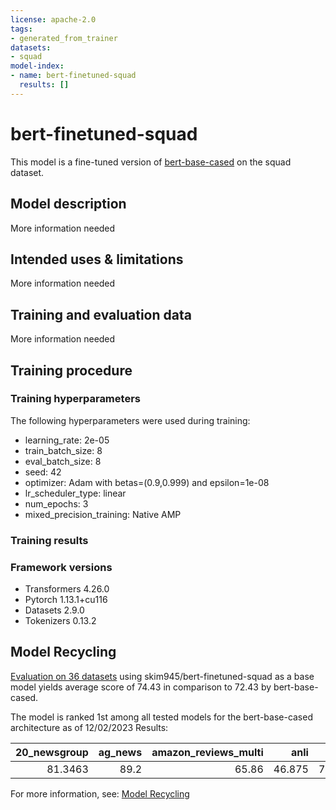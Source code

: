 ```yaml
---
license: apache-2.0
tags:
- generated_from_trainer
datasets:
- squad
model-index:
- name: bert-finetuned-squad
  results: []
---
```


<!-- This model card has been generated automatically according to the information the Trainer had access to. You
should probably proofread and complete it, then remove this comment. -->

# bert-finetuned-squad

This model is a fine-tuned version of [bert-base-cased](https://huggingface.co/bert-base-cased) on the squad dataset.

## Model description

More information needed

## Intended uses & limitations

More information needed

## Training and evaluation data

More information needed

## Training procedure

### Training hyperparameters

The following hyperparameters were used during training:
- learning_rate: 2e-05
- train_batch_size: 8
- eval_batch_size: 8
- seed: 42
- optimizer: Adam with betas=(0.9,0.999) and epsilon=1e-08
- lr_scheduler_type: linear
- num_epochs: 3
- mixed_precision_training: Native AMP

### Training results



### Framework versions

- Transformers 4.26.0
- Pytorch 1.13.1+cu116
- Datasets 2.9.0
- Tokenizers 0.13.2

## Model Recycling

[Evaluation on 36 datasets](https://ibm.github.io/model-recycling/model_gain_chart?avg=2.01&mnli_lp=nan&20_newsgroup=-0.39&ag_news=0.14&amazon_reviews_multi=0.15&anli=0.31&boolq=2.43&cb=32.35&cola=-3.81&copa=-2.15&dbpedia=0.40&esnli=-0.65&financial_phrasebank=13.04&imdb=-0.31&isear=1.56&mnli=0.09&mrpc=-2.33&multirc=-2.67&poem_sentiment=6.35&qnli=1.20&qqp=0.25&rotten_tomatoes=0.07&rte=7.53&sst2=4.61&sst_5bins=-0.05&stsb=2.30&trec_coarse=-0.11&trec_fine=13.47&tweet_ev_emoji=0.06&tweet_ev_emotion=-0.09&tweet_ev_hate=0.82&tweet_ev_irony=1.77&tweet_ev_offensive=0.05&tweet_ev_sentiment=0.24&wic=5.15&wnli=0.80&wsc=-10.14&yahoo_answers=-0.13&model_name=skim945%2Fbert-finetuned-squad&base_name=bert-base-cased) using skim945/bert-finetuned-squad as a base model yields average score of 74.43 in comparison to 72.43 by bert-base-cased.

The model is ranked 1st among all tested models for the bert-base-cased architecture as of 12/02/2023
Results:

|   20_newsgroup |   ag_news |   amazon_reviews_multi |   anli |   boolq |      cb |    cola |   copa |   dbpedia |   esnli |   financial_phrasebank |   imdb |   isear |    mnli |    mrpc |   multirc |   poem_sentiment |   qnli |   qqp |   rotten_tomatoes |     rte |   sst2 |   sst_5bins |    stsb |   trec_coarse |   trec_fine |   tweet_ev_emoji |   tweet_ev_emotion |   tweet_ev_hate |   tweet_ev_irony |   tweet_ev_offensive |   tweet_ev_sentiment |     wic |   wnli |     wsc |   yahoo_answers |
|---------------:|----------:|-----------------------:|-------:|--------:|--------:|--------:|-------:|----------:|--------:|-----------------------:|-------:|--------:|--------:|--------:|----------:|-----------------:|-------:|------:|------------------:|--------:|-------:|------------:|--------:|--------------:|------------:|-----------------:|-------------------:|----------------:|-----------------:|---------------------:|---------------------:|--------:|-------:|--------:|----------------:|
|        81.3463 |      89.2 |                  65.86 | 46.875 | 70.7006 | 95.8333 | 78.0374 |     50 |   79.1667 | 88.9862 |                   81.4 |  90.84 | 69.9478 | 83.4743 | 80.6011 |      57.8 |          74.0385 |   91.2 |  90.2 |           84.6154 | 70.1613 |   96.1 |     51.3575 | 86.8206 |       96.5201 |     86.4469 |           44.296 |            78.7474 |         53.6027 |          66.9643 |              84.3023 |               68.463 | 69.9262 | 53.125 | 51.7857 |            70.9 |


For more information, see: [Model Recycling](https://ibm.github.io/model-recycling/)

